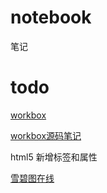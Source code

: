# notebook
笔记


# todo

[workbox](https://github.com/GoogleChrome/workbox/)

[workbox源码笔记](http://sensai.powerpigger.cc/sensai/site/article/334)

html5 新增标签和属性

[雪碧图在线](http://www.html5dw.com/post/125)
